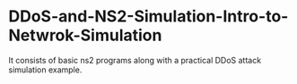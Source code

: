 # DDoS-and-NS2-Simulation-Intro-to-Netwrok-Simulation
It consists of basic ns2 programs along with a practical DDoS attack simulation example.
